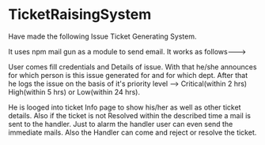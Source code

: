 # TicketRaisingSystem
Have made the following Issue Ticket Generating System.

It uses npm mail gun as a module to send email. It works as follows--->

User comes fill credentials and Details of issue. 
With that he/she announces for which person is this issue generated for and for which dept.
After that he logs the issue on the basis of it's priority level --> Critical(within 2 hrs) High(within 5 hrs) or Low(within 24 hrs).

He is looged into ticket Info page to show his/her as well as other ticket details. Also if the ticket is not 
Resolved within the described time a mail is sent to the handler.
Just to alarm the handler user can even send the immediate mails.
Also the Handler can come and reject or resolve the ticket.

